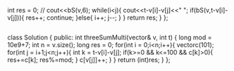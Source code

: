 int res = 0;
// cout<<bS(v,6);
while(i<j){
cout<<t-v[i]-v[j]<<" ";
if(bS(v,t-v[i]-v[j])){
res++;
continue;
}else{
i++;
j--;
}
}
return res;
}
};
```
```
class Solution {
public:
int threeSumMulti(vector<int>& v, int t) {
long mod = 10e9+7;
int n = v.size();
long res = 0;
for(int i = 0;i<n;i++){
vector<int>c(101);
for(int j = i+1;j<n;j++){
int k = t-v[i]-v[j];
if(k>=0 && k<=100 && c[k]>0){
res+=c[k];
res%=mod;
}
c[v[j]]++;
}
}
return (int)res;
}
};
```